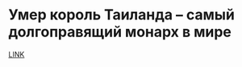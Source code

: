 # Умер король Таиланда – самый долгоправящий монарх в мире



[LINK](https://varlamov.ru/2014676.html)